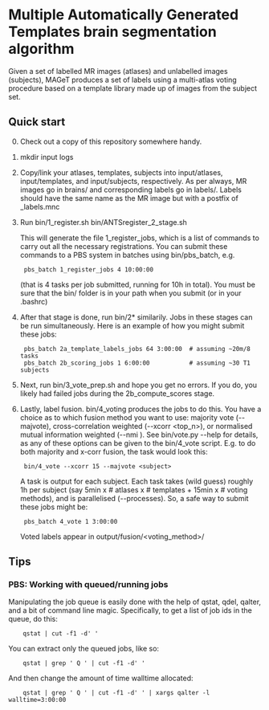 Multiple Automatically Generated Templates brain segmentation algorithm
=======

Given a set of labelled MR images (atlases) and unlabelled images (subjects),
MAGeT produces a set of labels using a multi-atlas voting procedure based on a
template library made up of images from the subject set. 

Quick start
-----------

0. Check out a copy of this repository somewhere handy. 

1. mkdir input logs 

2. Copy/link your atlases, templates, subjects into input/atlases,
   input/templates, and input/subjects, respectively.  As per always, MR images
   go in brains/ and corresponding labels go in labels/.  Labels should have
   the same name as the MR image but with a postfix of _labels.mnc

3. Run 
        bin/1_register.sh bin/ANTSregister_2_stage.sh 

    This will generate the file 1_register_jobs, which is a list of
    commands to carry out all the necessary registrations. You can submit these
    commands to a PBS system in batches using bin/pbs_batch, e.g. 
    
        pbs_batch 1_register_jobs 4 10:00:00

    (that is 4 tasks per job submitted, running for 10h in total).  You must be
    sure that the bin/ folder is in your path when you submit (or in your
    .bashrc)

4. After that stage is done, run bin/2* similarily.  Jobs in these stages can
   be run simultaneously.  Here is an example of how you might submit these
   jobs:

        pbs_batch 2a_template_labels_jobs 64 3:00:00  # assuming ~20m/8 tasks
        pbs_batch 2b_scoring_jobs 1 6:00:00           # assuming ~30 T1 subjects

5. Next, run bin/3_vote_prep.sh and hope you get no errors.  If you do, you
   likely had failed jobs during the 2b_compute_scores stage.  

6. Lastly, label fusion.  bin/4_voting produces the jobs to do this.  You have
   a choice as to which fusion method you want to use: majority vote
   (--majvote), cross-correlation weighted (--xcorr <top_n>), or normalised
   mutual information weighted (--nmi <top n>).  See bin/vote.py --help for
   details, as any of these options can be given to the bin/4_vote script. E.g.
   to do both majority and x-corr fusion, the task would look this:

        bin/4_vote --xcorr 15 --majvote <subject>

   A task is output for each subject.  Each task takes (wild guess) roughly 1h 
   per subject (say 5min x # atlases x # templates + 15min x # voting methods),
   and is parallelised (--processes).  So, a safe way to submit these jobs might
   be: 

        pbs_batch 4_vote 1 3:00:00

   Voted labels appear in output/fusion/<voting_method>/



Tips
----

### PBS: Working with queued/running jobs

Manipulating the job queue is easily done with the help of qstat, qdel, qalter,
and a bit of command line magic.  Specifically, to get a list of job ids in the
queue, do this: 

        qstat | cut -f1 -d' '

You can extract only the queued jobs, like so:

        qstat | grep ' Q ' | cut -f1 -d' '

And then change the amount of time walltime allocated:
    
        qstat | grep ' Q ' | cut -f1 -d' ' | xargs qalter -l walltime=3:00:00 
